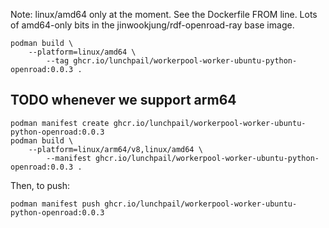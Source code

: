 Note: linux/amd64 only at the moment. See the Dockerfile FROM
line. Lots of amd64-only bits in the jinwookjung/rdf-openroad-ray base
image.

```shell
podman build \
    --platform=linux/amd64 \
        --tag ghcr.io/lunchpail/workerpool-worker-ubuntu-python-openroad:0.0.3 .
```

## TODO whenever we support arm64

```shell
podman manifest create ghcr.io/lunchpail/workerpool-worker-ubuntu-python-openroad:0.0.3
podman build \
    --platform=linux/arm64/v8,linux/amd64 \
        --manifest ghcr.io/lunchpail/workerpool-worker-ubuntu-python-openroad:0.0.3 .
```

Then, to push:

```shell
podman manifest push ghcr.io/lunchpail/workerpool-worker-ubuntu-python-openroad:0.0.3
```
